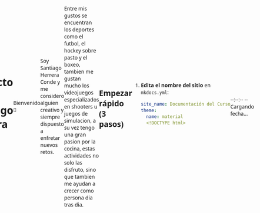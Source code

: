 # **Proyecto de Santiago Herrera Conde**

Bienvenido 👋  

Soy Santiago Herrera Conde y me considero alguien creativo y siempre dispuesto a enfretar nuevos retos.

Entre mis gustos se encuentran los deportes como el futbol, el hockey sobre pasto y el boxeo, tambien me gustan mucho los videojuegos especializados en shooters u juegos de simulacion, a su vez tengo una gran pasion por la cocina, estas actividades no solo las disfruto, sino que tambien me ayudan a crecer como persona dia tras dia.

![Diagrama del sistema](recursos/imgs/ibero.jpeg)
---

## Empezar rápido (3 pasos)

1. **Edita el nombre del sitio** en `mkdocs.yml`:
   ```yaml
   site_name: Documentación del Curso
   theme:
     name: material
     <!DOCTYPE html>
<html lang="es">
<head>
<meta charset="UTF-8">
<meta name="viewport" content="width=device-width, initial-scale=1.0">
<title>Reloj Digital Moderno 12h — Ciudad de México</title>
<style>
  body {
    margin: 0;
    height: 100vh;
    display: flex;
    justify-content: center;
    align-items: center;
    background: url('https://images.unsplash.com/photo-1506744038136-46273834b3fb?auto=format&fit=crop&w=1350&q=80') no-repeat center center/cover;
    font-family: 'Segoe UI', Tahoma, Geneva, Verdana, sans-serif;
  }

  .reloj {
    background: rgba(0,0,0,0.4); /* fondo semi-transparente */
    backdrop-filter: blur(10px);
    padding: 40px 60px;
    border-radius: 20px;
    text-align: center;
    box-shadow: 0 8px 25px rgba(0,0,0,0.6);
    color: #fff;
    min-width: 280px;
  }

  .hora {
    font-size: 60px;
    font-weight: 700;
    letter-spacing: 2px;
    margin-bottom: 15px;
  }

  .fecha {
    font-size: 18px;
    color: #cfd8dc;
    text-transform: capitalize;
  }

  @media(max-width: 400px){
    .reloj {
      padding: 30px 40px;
    }
    .hora { font-size: 45px; }
    .fecha { font-size: 16px; }
  }
</style>
</head>
<body>

<div class="reloj">
  <div id="hora" class="hora">--:--:-- --</div>
  <div id="fecha" class="fecha">Cargando fecha...</div>
</div>

<script>
const TIMEZONE = 'America/Mexico_City';

function actualizarReloj() {
  const ahora = new Date();

  // Hora en formato 12h con AM/PM
  const horaStr = new Intl.DateTimeFormat('es-MX', {
    timeZone: TIMEZONE,
    hour: '2-digit',
    minute: '2-digit',
    second: '2-digit',
    hour12: true
  }).format(ahora);

  // Fecha completa en español
  const fechaStr = new Intl.DateTimeFormat('es-MX', {
    timeZone: TIMEZONE,
    weekday: 'long',
    day: 'numeric',
    month: 'long',
    year: 'numeric'
  }).format(ahora);

  document.getElementById('hora').textContent = horaStr;
  document.getElementById('fecha').textContent = fechaStr;
}

// Ejecutar al cargar y actualizar cada segundo
actualizarReloj();
setInterval(actualizarReloj, 1000);
</script>

</body>
</html>